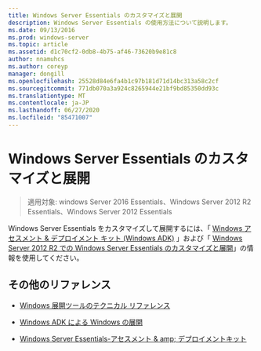 ```yaml
---
title: Windows Server Essentials のカスタマイズと展開
description: Windows Server Essentials の使用方法について説明します。
ms.date: 09/13/2016
ms.prod: windows-server
ms.topic: article
ms.assetid: d1c70cf2-0db8-4b75-af46-73620b9e81c8
author: nnamuhcs
ms.author: coreyp
manager: dongill
ms.openlocfilehash: 25528d84e6fa4b1c97b181d71d14bc313a58c2cf
ms.sourcegitcommit: 771db070a3a924c8265944e21bf9bd85350dd93c
ms.translationtype: MT
ms.contentlocale: ja-JP
ms.lasthandoff: 06/27/2020
ms.locfileid: "85471007"
---
```

# <a name="customize-and-deploy-windows-server-essentials"></a>Windows Server Essentials のカスタマイズと展開

>適用対象: windows Server 2016 Essentials、Windows Server 2012 R2 Essentials、Windows Server 2012 Essentials

 Windows Server Essentials をカスタマイズして展開するには、「 [Windows アセスメント &amp; デプロイメント キット (Windows ADK)](https://www.microsoft.com/download/details.aspx?id=39982) 」および「 [Windows Server 2012 R2 での Windows Server Essentials のカスタマイズと展開](https://technet.microsoft.com/library/dn293241.aspx)」の情報を使用してください。

## <a name="additional-references"></a>その他のリファレンス

-   [Windows 展開ツールのテクニカル リファレンス](https://technet.microsoft.com/library/hh825039.aspx)

-   [Windows ADK による Windows の展開](https://technet.microsoft.com/library/hh824947.aspx)

-   [Windows Server Essentials-アセスメント & amp; デプロイメントキット](Assessment-and-Deployment-Kit-for-Windows-Server-Essentials.md)
